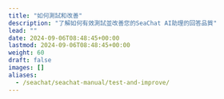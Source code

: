 ```yaml
---
title: "如何測試和改善"
description: "了解如何有效測試並改善您的SeaChat AI助理的回答品質"
lead: ""
date: 2024-09-06T08:48:45+00:00
lastmod: 2024-09-06T08:48:45+00:00
weight: 60
draft: false
images: []
aliases:
  - /seachat/seachat-manual/test-and-improve/
---
```

  